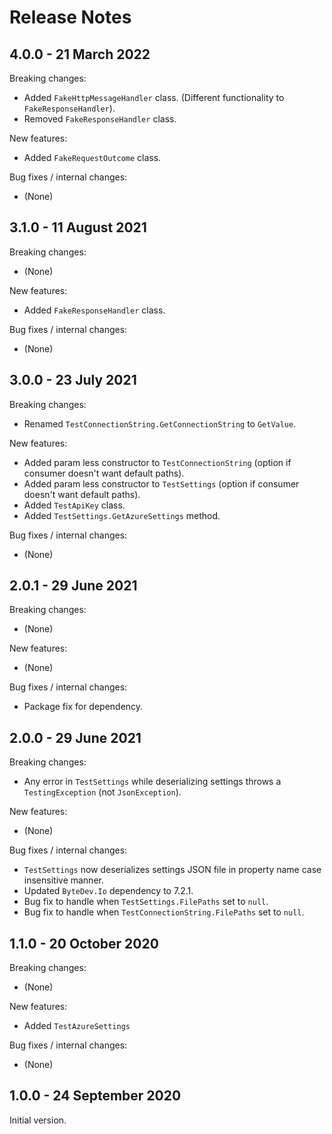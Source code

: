 # Release Notes

## 4.0.0 - 21 March 2022

Breaking changes:
- Added `FakeHttpMessageHandler` class. (Different functionality to `FakeResponseHandler`).
- Removed `FakeResponseHandler` class.

New features:
- Added `FakeRequestOutcome` class.

Bug fixes / internal changes:
- (None)

## 3.1.0 - 11 August 2021

Breaking changes:
- (None)

New features:
- Added `FakeResponseHandler` class.

Bug fixes / internal changes:
- (None)

## 3.0.0 - 23 July 2021

Breaking changes:
- Renamed `TestConnectionString.GetConnectionString` to `GetValue`.

New features:
- Added param less constructor to `TestConnectionString` (option if consumer doesn't want default paths).
- Added param less constructor to `TestSettings` (option if consumer doesn't want default paths).
- Added `TestApiKey` class.
- Added `TestSettings.GetAzureSettings` method.

Bug fixes / internal changes:
- (None)

## 2.0.1 - 29 June 2021

Breaking changes:
- (None)

New features:
- (None)

Bug fixes / internal changes:
- Package fix for dependency.

## 2.0.0 - 29 June 2021

Breaking changes:
- Any error in `TestSettings` while deserializing settings throws a `TestingException` (not `JsonException`).

New features:
- (None)

Bug fixes / internal changes:
- `TestSettings` now deserializes settings JSON file in property name case insensitive manner.
- Updated `ByteDev.Io` dependency to 7.2.1.
- Bug fix to handle when `TestSettings.FilePaths` set to `null`.
- Bug fix to handle when `TestConnectionString.FilePaths` set to `null`.

## 1.1.0 - 20 October 2020

Breaking changes:
- (None)

New features:
- Added `TestAzureSettings`

Bug fixes / internal changes:
- (None)

## 1.0.0 - 24 September 2020

Initial version.
